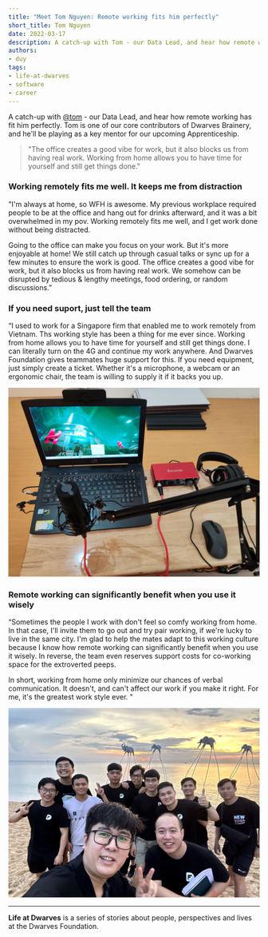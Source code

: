```yaml
---
title: "Meet Tom Nguyen: Remote working fits him perfectly"
short_title: Tom Nguyen
date: 2022-03-17
description: A catch-up with Tom - our Data Lead, and hear how remote working has fit him perfectly. Tom is one of our core contributors of Dwarves Brainery, and he'll be playing as a key mentor for our upcoming Apprenticeship.
authors: 
- duy
tags: 
- life-at-dwarves
- software
- career
---
```


A catch-up with [@tom](https://memo.d.foundation/contributor/tom) - our Data Lead, and hear how remote working has fit him perfectly. Tom is one of our core contributors of Dwarves Brainery, and he'll be playing as a key mentor for our upcoming Apprenticeship.

>
> "The office creates a good vibe for work, but it also blocks us from having real work. Working from home allows you to have time for yourself and still get things done."

### Working remotely fits me well. It keeps me from distraction

"I'm always at home, so WFH is awesome. My previous workplace required people to be at the office and hang out for drinks afterward, and it was a bit overwhelmed in my pov. Working remotely fits me well, and I get work done without being distracted.

Going to the office can make you focus on your work. But it's more enjoyable at home! We still catch up through casual talks or sync up for a few minutes to ensure the work is good. The office creates a good vibe for work, but it also blocks us from having real work. We somehow can be disrupted by tedious & lengthy meetings, food ordering, or random discussions.”

### If you need suport, just tell the team

“I used to work for a Singapore firm that enabled me to work remotely from Vietnam. Ths working style has been a thing for me ever since. Working from home allows you to have time for yourself and still get things done. I can literally turn on the 4G and continue my work anywhere. And Dwarves Foundation gives teammates huge support for this. If you need equipment, just simply create a ticket. Whether it's a microphone, a webcam or an ergonomic chair, the team is willing to supply it if it backs you up.

![](assets/life-at-dwarves-with-tom-nguyen-remote-working-at-dwarves_4c39af0ca3f74b8a4f41d92a6eecadd8_md5.webp)

### Remote working can significantly benefit when you use it wisely

“Sometimes the people I work with don't feel so comfy working from home. In that case, I'll invite them to go out and try pair working, if we're lucky to live in the same city. I'm glad to help the mates adapt to this working culture because I know how remote working can significantly benefit when you use it wisely. In reverse, the team even reserves support costs for co-working space for the extroverted peeps.

In short, working from home only minimize our chances of verbal communication. It doesn't, and can't affect our work if you make it right. For me, it's the greatest work style ever. "

![tom](assets/life-at-dwarves-with-tom-nguyen-remote-working-at-dwarves_life-at-dwarves-tom.webp)

---
**Life at Dwarves** is a series of stories about people, perspectives and lives at the Dwarves Foundation.
